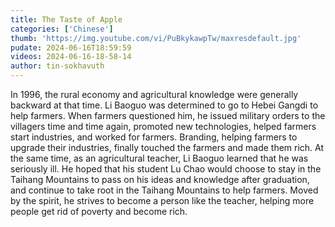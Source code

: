 ```yaml
---
title: The Taste of Apple
categories: ['Chinese']
thumb: 'https://img.youtube.com/vi/PuBkykawpTw/maxresdefault.jpg'
pudate: 2024-06-16T18:59:59
videos: 2024-06-16-18-58-14
author: tin-sokhavuth
---
```

In 1996, the rural economy and agricultural knowledge were generally backward at that time. Li Baoguo was determined to go to Hebei Gangdi to help farmers. When farmers questioned him, he issued military orders to the villagers time and time again, promoted new technologies, helped farmers start industries, and worked for farmers. Branding, helping farmers to upgrade their industries, finally touched the farmers and made them rich. At the same time, as an agricultural teacher, Li Baoguo learned that he was seriously ill. He hoped that his student Lu Chao would choose to stay in the Taihang Mountains to pass on his ideas and knowledge after graduation, and continue to take root in the Taihang Mountains to help farmers. Moved by the spirit, he strives to become a person like the teacher, helping more people get rid of poverty and become rich.